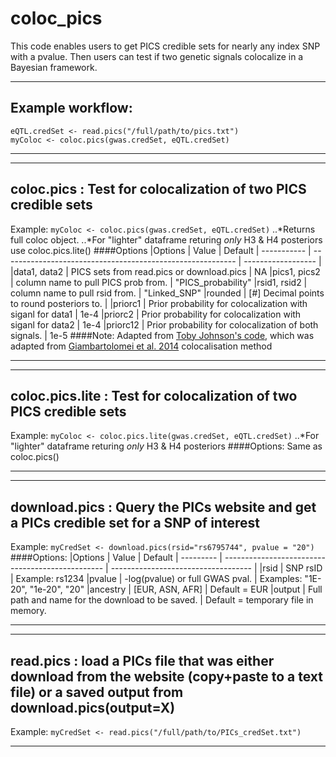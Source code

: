 # coloc_pics
This code enables users to get PICS credible sets for nearly any index SNP with a pvalue. 
Then users can test if two genetic signals colocalize in a Bayesian framework. 

***
## Example workflow:
```gwas.credSet <- download.pics(rsid=rs123, pvalue=200)
eQTL.credSet <- read.pics("/full/path/to/pics.txt")
myColoc <- coloc.pics(gwas.credSet, eQTL.credSet)
```
***


***
## coloc.pics : Test for colocalization of two PICS credible sets
Example: `myColoc <- coloc.pics(gwas.credSet, eQTL.credSet)`
	..*Returns full coloc object. 
	..*For "lighter" dataframe returing *only* H3 & H4 posteriors use coloc.pics.lite()
####Options
	|Options	  | Value 													   | Default
	| ----------- | ---------------------------------------------------------- | ------------------ |
	|data1, data2 | PICS sets from read.pics or download.pics 				   | NA
	|pics1, pics2 | column name to pull PICS prob from. 					   | "PICS_probability"
	|rsid1, rsid2 | column name to pull rsid from. 							   | "Linked_SNP"
	|rounded  	  | [#] Decimal points to round posteriors to. 				   |
	|priorc1  	  | Prior probability for colocalization with siganl for data1 | 1e-4
	|priorc2  	  | Prior probability for colocalization with siganl for data2 | 1e-4
	|priorc12 	  | Prior probability for colocalization of both signals.      | 1e-5
####Note: Adapted from [Toby Johnson's code](https://github.com/tobyjohnson/gtx/blob/master/R/abf.R "Toby's coloc in R"), which was adapted from [Giambartolomei et al. 2014](https://www.ncbi.nlm.nih.gov/pubmed/24830394 "Giambartolomei et al. 2014") colocalisation method
***


***
## coloc.pics.lite : Test for colocalization of two PICS credible sets
Example: `myColoc <- coloc.pics.lite(gwas.credSet, eQTL.credSet)`
	..*For "lighter" dataframe returing *only* H3 & H4 posteriors
####Options: Same as coloc.pics()
***


***
## download.pics : Query the PICs website and get a PICs credible set for a SNP of interest
Example: `myCredSet <- download.pics(rsid="rs6795744", pvalue = "20")`
####Options:
	|Options	| Value | Default
	| --------- | ------------------------------------------------ | ----------------------------------- |
	|rsid 		| SNP rsID 						  				   | Example: rs1234
	|pvalue 	| -log(pvalue) or full GWAS pval. 				   | Examples: "1E-20", "1e-20", "20"
	|ancestry 	| [EUR, ASN, AFR] 				  				   | Default = EUR
	|output 	| Full path and name for the download to be saved. | Default = temporary file in memory.
***


***
## read.pics : load a PICs file that was either download from the website (copy+paste to a text file) or a saved output from download.pics(output=X)
Example: `myCredSet <- read.pics("/full/path/to/PICs_credSet.txt")`
***